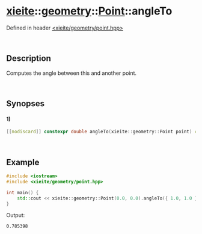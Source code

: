 # [xieite](../../../../../xieite.md)\:\:[geometry](../../../../../geometry.md)\:\:[Point](../../../point.md)\:\:angleTo
Defined in header [<xieite/geometry/point.hpp>](../../../../../../include/xieite/geometry/point.hpp)

&nbsp;

## Description
Computes the angle between this and another point.

&nbsp;

## Synopses
#### 1)
```cpp
[[nodiscard]] constexpr double angleTo(xieite::geometry::Point point) const noexcept;
```

&nbsp;

## Example
```cpp
#include <iostream>
#include <xieite/geometry/point.hpp>

int main() {
    std::cout << xieite::geometry::Point(0.0, 0.0).angleTo({ 1.0, 1.0 }) << '\n';
}
```
Output:
```
0.785398
```
